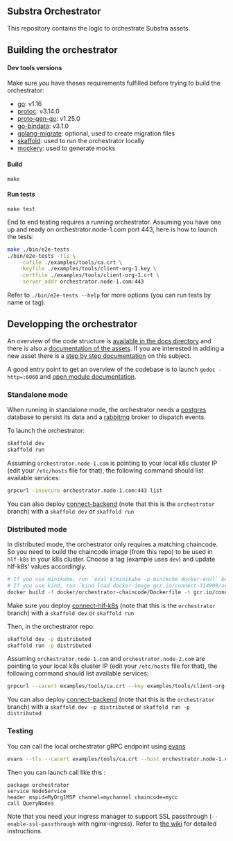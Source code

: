 ## Substra Orchestrator

This repository contains the logic to orchestrate Substra assets.

## Building the orchestrator

#### Dev tools versions

Make sure you have theses requirements fulfilled before trying to build the orchestrator:

- [go](https://golang.org/): v1.16
- [protoc](https://github.com/protocolbuffers/protobuf): v3.14.0
- [proto-gen-go](https://grpc.io/docs/languages/go/quickstart/#prerequisites): v1.25.0
- [go-bindata](https://github.com/go-bindata/go-bindata): v3.1.0
- [golang-migrate](https://github.com/golang-migrate/migrate): optional, used to create migration files
- [skaffold](https://skaffold.dev/): used to run the orchestrator locally
- [mockery](https://github.com/vektra/mockery#installation): used to generate mocks

#### Build

`make`

#### Run tests

`make test`

End to end testing requires a running orchestrator.
Assuming you have one up and ready on orchestrator.node-1.com port 443, here is how to launch the tests:

```bash
make ./bin/e2e-tests
./bin/e2e-tests -tls \
    -cafile ./examples/tools/ca.crt \
    -keyfile ./examples/tools/client-org-1.key \
    -certfile ./examples/tools/client-org-1.crt \
    -server_addr orchestrator.node-1.com:443
```

Refer to `./bin/e2e-tests --help` for more options (you can run tests by name or tag).

## Developping the orchestrator

An overview of the code structure is [available in the docs directory](./docs/architecture.md) and there is also a [documentation of the assets](./docs/assets/README.md).
If you are interested in adding a new asset there is a [step by step documentation](./docs/asset-dev.md) on this subject.

A good entry point to get an overview of the codebase is to launch `godoc -http=:6060` and [open module documentation](http://localhost:6060/pkg/github.com/owkin/orchestrator/).

### Standalone mode

When running in standalone mode, the orchestrator needs a [postgres](https://www.postgresql.org/)
database to persist its data and a [rabbitmq](https://www.rabbitmq.com/) broker to dispatch events.

To launch the orchestrator:
```bash
skaffold dev
skaffold run
```

Assuming `orchestrator.node-1.com` is pointing to your local k8s cluster IP (edit your `/etc/hosts` file for that), the following command should list available services:
```bash
grpcurl -insecure orchestrator.node-1.com:443 list
```

You can also deploy [connect-backend](https://github.com/owkin/connect-backend/tree/orchestrator) (note that this is the `orchestrator` branch) with a `skaffold dev` or `skaffold run`

### Distributed mode

In distributed mode, the orchestrator only requires a matching chaincode.
So you need to build the chaincode image (from this repo) to be used in `hlf-k8s` in your k8s cluster.
Choose a tag (example uses `dev`) and update hlf-k8s' values accordingly.

```bash
# If you use minikube, run `eval $(minikube -p minikube docker-env)` before the `docker build` command
# If you use kind, run `kind load docker-image gcr.io/connect-314908/orchestrator-chaincode:dev` after the `docker build` command
docker build -f docker/orchestrator-chaincode/Dockerfile -t gcr.io/connect-314908/orchestrator-chaincode:dev .
```

Make sure you deploy [connect-hlf-k8s](https://github.com/owkin/connect-hlf-k8s/tree/orchestrator) (note that this is the `orchestrator` branch) with a `skaffold dev` or `skaffold run`

Then, in the orchestrator repo:

```bash
skaffold dev -p distributed
skaffold run -p distributed
```

Assuming `orchestrator.node-1.com` and `orchestrator.node-2.com` are pointing to your local k8s cluster IP (edit your `/etc/hosts` file for that), the following command should list available services:
```bash
grpcurl --cacert examples/tools/ca.crt --key examples/tools/client-org-1.key --cert examples/tools/client-org-1.crt --rpc-header 'mspid: MyOrg1MSP' --rpc-header 'channel: mychannel' --rpc-header 'chaincode: mycc' orchestrator.node-1.com:443 list
```

You can also deploy [connect-backend](https://github.com/owkin/connect-backend/tree/orchestrator) (note that this is the `orchestrator` branch) with a `skaffold dev -p distributed` or `skaffold run -p distributed`

### Testing

You can call the local orchestrator gRPC endpoint using [evans](https://github.com/ktr0731/evans)

```bash
evans --tls --cacert examples/tools/ca.crt --host orchestrator.node-1.com -p 443 -r repl --cert examples/tools/client-org-1.crt --certkey examples/tools/client-org-1.key
```

Then you can launch call like this :
```
package orchestrator
service NodeService
header mspid=MyOrg1MSP channel=mychannel chaincode=mycc
call QueryNodes
```

Note that you need your ingress manager to support SSL passthrough (`--enable-ssl-passthrough` with nginx-ingress).
Refer to [the wiki](https://github.com/owkin/orchestrator/wiki/Enabling-ssl-passthrough-for-ingress-in-minikube) for detailed instructions.
